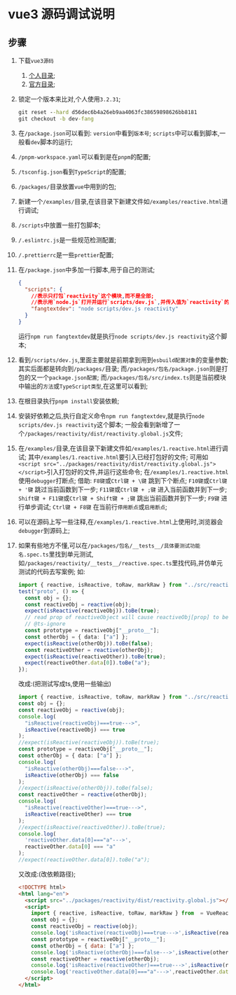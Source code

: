 # vue3 源码调试说明

## 步骤

1. 下载`vue3源码`
   1. [个人目录](https://github.com/fangchaoduan/core/tree/main);
   2. [官方目录](https://github.com/vuejs/core);
2. 锁定一个版本来比对,个人使用`3.2.31`;

   ```cmd
   git reset --hard d56dec6b4a26eb9aa4063fc38659898626bb8181
   git checkout -b dev-fang
   ```

3. 在`/package.json`可以看到:
   `version`中看到`版本号`;
   `scripts`中可以看到脚本,一般看`dev`脚本的运行;
4. `/pnpm-workspace.yaml`可以看到是在`pnpm`的配置;
5. `/tsconfig.json`看到`TypeScript`的配置;
6. `/packages/`目录放置`vue`中用到的包;
7. 新建一个`/examples/`目录,在该目录下新建文件如`/examples/reactive.html`进行调试;
8. `/scripts`中放置一些打包脚本;
9. `/.eslintrc.js`是一些规范检测配置;
10. `/.prettierrc`是一些`prettier`配置;
11. 在`/package.json`中多加一行脚本,用于自己的测试;

    ```json
    {
      "scripts": {
        //表示只打包`reactivity`这个模块,而不是全部;
        //表示用`node.js`打开并运行`scripts/dev.js`,并传入值为`reactivity`的第一个参数;
        "fangtextdev": "node scripts/dev.js reactivity"
      }
    }
    ```

    运行`npm run fangtextdev`就是执行`node scripts/dev.js reactivity`这个脚本;

12. 看到`/scripts/dev.js`,里面主要就是前期拿到用到`esbuild配置对象`的变量参数;
    其实后面都是转向到`/packages/`目录;
    而`/packages/包名/package.json`则是打包的又一个`package.json配置`;
    而`/packages/包名/src/index.ts`则是当前模块中输出的`方法`或`TypeScript类型`,在这里可以看到;
13. 在根目录执行`pnpm install`安装依赖;
14. 安装好依赖之后,执行自定义命令`npm run fangtextdev`,就是执行`node scripts/dev.js reactivity`这个脚本;
    一般会看到新增了一个`/packages/reactivity/dist/reactivity.global.js`文件;
15. 在`/examples/`目录,在该目录下新建文件如`/examples/1.reactive.html`进行调试;
    其中`/examples/1.reactive.html`要引入已经打包好的文件;
    可用如`<script src="../packages/reactivity/dist/reactivity.global.js"></script>`引入打包好的文件,并运行这些命令;
    在`/examples/1.reactive.html`使用`debugger`打断点;
    借助:
    `F8键`或`Ctrl键 + \键` 跳到下个断点;
    `F10键`或`Ctrl键 + '键` 跳过当前函数到下一步;
    `F11键`或`Ctrl键 + ;键` 进入当前函数并到下一步;
    `Shift键 + F11键`或`Ctrl键 + Shift键 + ;键` 跳出当前函数并到下一步;
    `F9键` 进行单步调试;
    `Ctrl键 + F8键` 在当前行`停用断点`或`启用断点`;
16. 可以在源码上写一些注释,在`/examples/1.reactive.html`上使用时,浏览器会`debugger`到源码上;
17. 如果有些地方不懂,可以在`/packages/包名/__tests__/具体要测试功能名.spec.ts`里找到单元测试,如`/packages/reactivity/__tests__/reactive.spec.ts`里找代码,并仿单元测试的代码去写案例;
    如:

    ```ts
    import { reactive, isReactive, toRaw, markRaw } from "../src/reactive";
    test("proto", () => {
      const obj = {};
      const reactiveObj = reactive(obj);
      expect(isReactive(reactiveObj)).toBe(true);
      // read prop of reactiveObject will cause reactiveObj[prop] to be reactive
      // @ts-ignore
      const prototype = reactiveObj["__proto__"];
      const otherObj = { data: ["a"] };
      expect(isReactive(otherObj)).toBe(false);
      const reactiveOther = reactive(otherObj);
      expect(isReactive(reactiveOther)).toBe(true);
      expect(reactiveOther.data[0]).toBe("a");
    });
    ```

    改成:(把测试写成ts,使用一些输出)

    ```ts
    import { reactive, isReactive, toRaw, markRaw } from "../src/reactive";
    const obj = {};
    const reactiveObj = reactive(obj);
    console.log(
      "isReactive(reactiveObj)===true--->",
      isReactive(reactiveObj) === true
    );
    //expect(isReactive(reactiveObj)).toBe(true);
    const prototype = reactiveObj["__proto__"];
    const otherObj = { data: ["a"] };
    console.log(
      "isReactive(otherObj)===false--->",
      isReactive(otherObj) === false
    );
    //expect(isReactive(otherObj)).toBe(false);
    const reactiveOther = reactive(otherObj);
    console.log(
      "isReactive(reactiveOther)===true--->",
      isReactive(reactiveOther) === true
    );
    //expect(isReactive(reactiveOther)).toBe(true);
    console.log(
      'reactiveOther.data[0]==="a"--->',
      reactiveOther.data[0] === "a"
    );
    //expect(reactiveOther.data[0]).toBe("a");
    ```

    又改成:(改依赖路径);

    ```html
    <!DOCTYPE html>
    <html lang="en">
      <script src="../packages/reactivity/dist/reactivity.global.js"></script>
      <script>
        import { reactive, isReactive, toRaw, markRaw } from  = VueReactivity;
        const obj = {};
        const reactiveObj = reactive(obj);
        console.log('isReactive(reactiveObj)===true--->',isReactive(reactiveObj)===true)
        const prototype = reactiveObj["__proto__"];
        const otherObj = { data: ["a"] };
        console.log('isReactive(otherObj)===false--->',isReactive(otherObj)===false)
        const reactiveOther = reactive(otherObj);
        console.log('isReactive(reactiveOther)===true--->',isReactive(reactiveOther)===true)
        console.log('reactiveOther.data[0]==="a"--->',reactiveOther.data[0]==="a")
      </script>
    </html>
    ```
